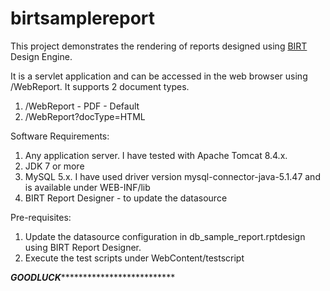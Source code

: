# birtsamplereport
This project demonstrates the rendering of reports designed using <a href="https://www.eclipse.org/birt/getting-started/" target="">BIRT</a> Design Engine.

It is a servlet application and can be accessed in the web browser using /WebReport.
It supports 2 document types.
1. /WebReport - PDF - Default
2. /WebReport?docType=HTML 

Software Requirements:
1. Any application server. I have tested with Apache Tomcat 8.4.x. 
2. JDK 7 or more
3. MySQL 5.x. I have used driver version mysql-connector-java-5.1.47 and is available under WEB-INF/lib
4. BIRT Report Designer -  to update the datasource

Pre-requisites:

1. Update the datasource configuration in db_sample_report.rptdesign using BIRT Report Designer.
2. Execute the test scripts under WebContent/testscript

***************************GOODLUCK*****************************************************
